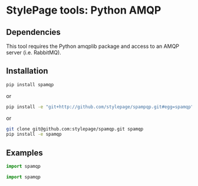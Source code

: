 # StylePage tools: Python AMQP

## Dependencies

This tool requires the Python amqplib package and access to an AMQP server (i.e. RabbitMQ).

## Installation

```bash
pip install spamqp
```

or

```bash
pip install -e "git+http://github.com/stylepage/spampqp.git#egg=spamqp"
```

or

```bash
git clone git@github.com:stylepage/spamqp.git spamqp
pip install -e spamqp
```

## Examples

```python
import spamqp
```

```python
import spamqp
```
